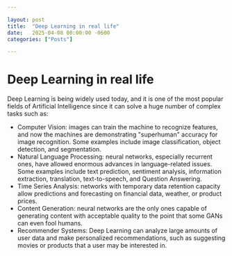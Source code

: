 ```yaml
---

layout: post
title:  "Deep Learning in real life"
date:   2025-04-08 00:00:00 -0600
categories: ["Posts"] 

---
```


# Deep Learning in real life

Deep Learning is being widely used today, and it is one of the most popular fields of Artificial Intelligence since it can solve a huge number of complex tasks such as:
* Computer Vision: images can train the machine to recognize features, and now the machines are demonstrating "superhuman" accuracy for image recognition. Some examples include image classification, object detection, and segmentation.
* Natural Language Processing: neural networks, especially recurrent ones, have allowed enormous advances in language-related issues. Some examples include text prediction, sentiment analysis, information extraction, translation, text-to-speech, and Question Answering.
* Time Series Analysis: networks with temporary data retention capacity allow predictions and forecasting on financial data, weather, or product prices.
* Content Generation: neural networks are the only ones capable of generating content with acceptable quality to the point that some GANs can even fool humans.
* Recommender Systems: Deep Learning can analyze large amounts of user data and make personalized recommendations, such as suggesting movies or products that a user may be interested in.
